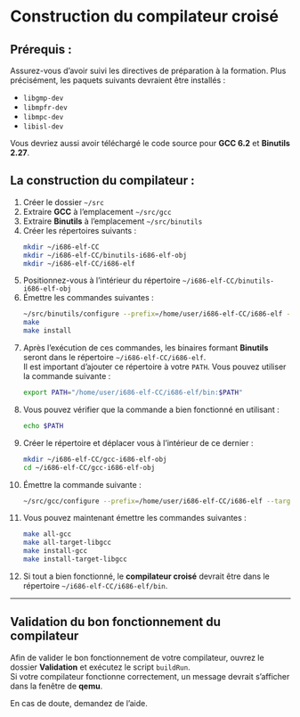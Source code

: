# Construction du compilateur croisé

## Prérequis :
Assurez-vous d’avoir suivi les directives de préparation à la formation. Plus précisément, les paquets suivants devraient être installés :

- `libgmp-dev`
- `libmpfr-dev`
- `libmpc-dev`
- `libisl-dev`

Vous devriez aussi avoir téléchargé le code source pour **GCC 6.2** et **Binutils 2.27**.

## La construction du compilateur :

1. Créer le dossier `~/src`
2. Extraire **GCC** à l’emplacement `~/src/gcc`
3. Extraire **Binutils** à l’emplacement `~/src/binutils`
4. Créer les répertoires suivants :
   ```sh
   mkdir ~/i686-elf-CC
   mkdir ~/i686-elf-CC/binutils-i686-elf-obj
   mkdir ~/i686-elf-CC/i686-elf
   ```
5. Positionnez-vous à l’intérieur du répertoire `~/i686-elf-CC/binutils-i686-elf-obj`
6. Émettre les commandes suivantes :
   ```sh
   ~/src/binutils/configure --prefix=/home/user/i686-elf-CC/i686-elf --target=i686-elf --disable-werror
   make
   make install
   ```
7. Après l’exécution de ces commandes, les binaires formant **Binutils** seront dans le répertoire `~/i686-elf-CC/i686-elf`.  
   Il est important d’ajouter ce répertoire à votre `PATH`. Vous pouvez utiliser la commande suivante :
   ```sh
   export PATH="/home/user/i686-elf-CC/i686-elf/bin:$PATH"
   ```
8. Vous pouvez vérifier que la commande a bien fonctionné en utilisant :
   ```sh
   echo $PATH
   ```
9. Créer le répertoire et déplacer vous à l’intérieur de ce dernier :
   ```sh
   mkdir ~/i686-elf-CC/gcc-i686-elf-obj
   cd ~/i686-elf-CC/gcc-i686-elf-obj
   ```
10. Émettre la commande suivante :
    ```sh
    ~/src/gcc/configure --prefix=/home/user/i686-elf-CC/i686-elf --target=i686-elf --program-prefix=i686-elf --without-headers --enable-languages=c,c++
    ```
11. Vous pouvez maintenant émettre les commandes suivantes :
    ```sh
    make all-gcc
    make all-target-libgcc
    make install-gcc
    make install-target-libgcc
    ```
12. Si tout a bien fonctionné, le **compilateur croisé** devrait être dans le répertoire `~/i686-elf-CC/i686-elf/bin`.

---

## Validation du bon fonctionnement du compilateur

Afin de valider le bon fonctionnement de votre compilateur, ouvrez le dossier **Validation** et exécutez le script `buildRun`.  
Si votre compilateur fonctionne correctement, un message devrait s’afficher dans la fenêtre de **qemu**.  

En cas de doute, demandez de l’aide.
